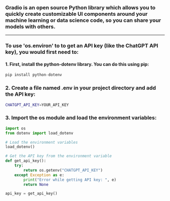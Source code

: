 ### Gradio is an open source Python library which allows you to quickly create customizable UI components around your machine learning or data science code, so you can share your models with others.

----- 

### To use 'os.environ' to to get an API key (like the ChatGPT API key), you would first need to: 

#### 1. First, install the python-dotenv library. You can do this using pip:

```python
pip install python-dotenv
```

### 2. Create a file named .env in your project directory and add the API key:

```bash
CHATGPT_API_KEY=YOUR_API_KEY
```

### 3. Import the os module and load the environment variables:

```python
import os
from dotenv import load_dotenv

# Load the environment variables
load_dotenv()

# Get the API key from the environment variable
def get_api_key():
    try:
        return os.getenv("CHATGPT_API_KEY")
    except Exception as e:
        print("Error while getting API key: ", e)
        return None

api_key = get_api_key()
```
